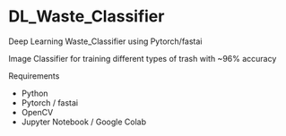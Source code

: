# DL_Waste_Classifier
Deep Learning Waste_Classifier using Pytorch/fastai

Image Classifier for training different types of trash with ~96% accuracy

Requirements
- Python
- Pytorch / fastai
- OpenCV 
- Jupyter Notebook / Google Colab
